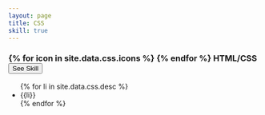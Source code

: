 ```yaml
---
layout: page
title: CSS
skill: true
---
```

<div class="header">
    <h3>
    {% for icon in site.data.css.icons %}
        <i class="{{icon}}"></i>
    {% endfor %}
     HTML/CSS <span><button class="btn btn-info" id="css">See Skill</button></span></h3>
</div>
<ul class="css">
    {% for li in site.data.css.desc %}
        <li>{{li}}</li>
    {% endfor %}
</ul>
    